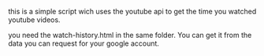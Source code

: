 this is a simple script wich uses the youtube api to get the time you watched youtube videos.

you need the watch-history.html in the same folder. You can get it from the data you can request for your google account.